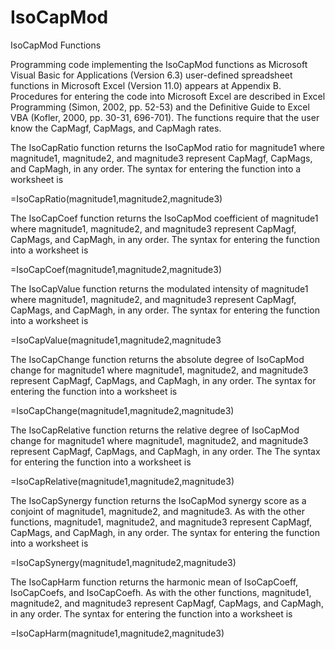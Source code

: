 IsoCapMod
=========

IsoCapMod Functions

Programming code implementing the IsoCapMod functions as Microsoft Visual Basic for Applications (Version 6.3) user-defined spreadsheet functions in Microsoft Excel (Version 11.0) appears at Appendix B.  Procedures for entering the code into Microsoft Excel are described in Excel Programming (Simon, 2002, pp. 52-53) and the Definitive Guide to Excel VBA (Kofler, 2000, pp. 30-31, 696-701).  The functions require that the user know the CapMagf, CapMags, and CapMagh rates.

The IsoCapRatio function returns the IsoCapMod ratio for magnitude1 where magnitude1, magnitude2, and magnitude3 represent CapMagf, CapMags, and CapMagh, in any order.  The syntax for entering the function into a worksheet is

=IsoCapRatio(magnitude1,magnitude2,magnitude3)

The IsoCapCoef function returns the IsoCapMod coefficient of magnitude1 where magnitude1, magnitude2, and magnitude3 represent CapMagf, CapMags, and CapMagh, in any order.  The syntax for entering the function into a worksheet is

=IsoCapCoef(magnitude1,magnitude2,magnitude3)

The IsoCapValue function returns the modulated intensity of magnitude1 where magnitude1, magnitude2, and magnitude3 represent CapMagf, CapMags, and CapMagh, in any order.  The syntax for entering the function into a worksheet is

=IsoCapValue(magnitude1,magnitude2,magnitude3

The IsoCapChange function returns the absolute degree of IsoCapMod change for magnitude1 where magnitude1, magnitude2, and magnitude3 represent CapMagf, CapMags, and CapMagh, in any order.  The syntax for entering the function into a worksheet is

=IsoCapChange(magnitude1,magnitude2,magnitude3)

The IsoCapRelative function returns the relative degree of IsoCapMod change for magnitude1 where magnitude1, magnitude2, and magnitude3 represent CapMagf, CapMags, and CapMagh, in any order.  The The syntax for entering the function into a worksheet is

=IsoCapRelative(magnitude1,magnitude2,magnitude3)

The IsoCapSynergy function returns the IsoCapMod synergy score as a conjoint of magnitude1, magnitude2, and magnitude3.  As with the other functions, magnitude1, magnitude2, and magnitude3 represent CapMagf, CapMags, and CapMagh, in any order.  The syntax for entering the function into a worksheet is

=IsoCapSynergy(magnitude1,magnitude2,magnitude3)

The IsoCapHarm function returns the harmonic mean of IsoCapCoeff, IsoCapCoefs, and IsoCapCoefh.  As with the other functions, magnitude1, magnitude2, and magnitude3 represent CapMagf, CapMags, and CapMagh, in any order.  The syntax for entering the function into a worksheet is

=IsoCapHarm(magnitude1,magnitude2,magnitude3)
